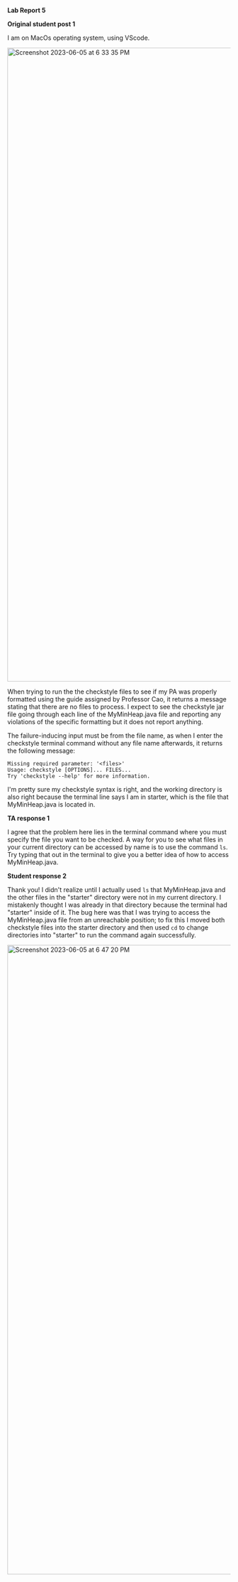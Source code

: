 **Lab Report 5**

**Original student post 1**

I am on MacOs operating system, using VScode. 

<img width="1427" alt="Screenshot 2023-06-05 at 6 33 35 PM" src="https://github.com/BenjiRyujin/cse15l-lab-reports/assets/55765860/89d1bf6c-889b-40e7-8b74-f0afd9200f69">

When trying to run the the checkstyle files to see if my PA was properly formatted using the guide assigned by Professor Cao, it returns a 
message stating that there are no files to process. I expect to see the checkstyle jar file going through each line of the MyMinHeap.java file 
and reporting any violations of the specific formatting but it does not report anything.


The failure-inducing input must be from the file name, as when I enter the checkstyle terminal command without any file name afterwards, it returns the following message:
```
Missing required parameter: '<files>'
Usage: checkstyle [OPTIONS]... FILES...
Try 'checkstyle --help' for more information.
```
I'm pretty sure my checkstyle syntax is right, and the working directory is also right because the terminal line says I am in starter, which is the file that 
MyMinHeap.java is located in.

**TA response 1**

I agree that the problem here lies in the terminal command where you must specify the file you want to be checked. A way for you to see what files in your current directory can be accessed by name is to use the command `ls`. Try typing that out in the terminal to give you a better idea of how to access MyMinHeap.java.

**Student response 2**

Thank you! I didn't realize until I actually used `ls` that MyMinHeap.java and the other files in the "starter" directory were not in my current directory. I mistakenly thought I was already in that directory because the terminal had "starter" inside of it. The bug here was that I was trying to access the MyMinHeap.java file from an unreachable position; to fix this I moved both checkstyle files into the starter directory and then used `cd` to change directories into "starter" to run the command again successfully.

<img width="1417" alt="Screenshot 2023-06-05 at 6 47 20 PM" src="https://github.com/BenjiRyujin/cse15l-lab-reports/assets/55765860/d49faaca-44a0-4da1-9cea-7eb88b4d5a9f">

